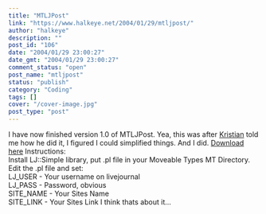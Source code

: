 ```yaml
---
title: "MTLJPost"
link: "https://www.halkeye.net/2004/01/29/mtljpost/"
author: "halkeye"
description: ""
post_id: "106"
date: "2004/01/29 23:00:27"
date_gmt: "2004/01/29 23:00:27"
comment_status: "open"
post_name: "mtljpost"
status: "publish"
category: "Coding"
tags: []
cover: "/cover-image.jpg"
post_type: "post"
---
```


I have now finished version 1.0 of MTLJPost. Yea, this was after [Kristian](http://www.departmentk.com) told me how he did it, I figured I could simplified things. And I did. [Download here](http://www.halkeye.net/files/?file=MTLJPost.tgz) Instructions:  
Install LJ::Simple library, put .pl file in your Moveable Types MT Directory.  
Edit the .pl file and set:  
LJ_USER - Your username on livejournal  
LJ_PASS - Password, obvious  
SITE_NAME - Your Sites Name  
SITE_LINK - Your Sites Link I think thats about it...